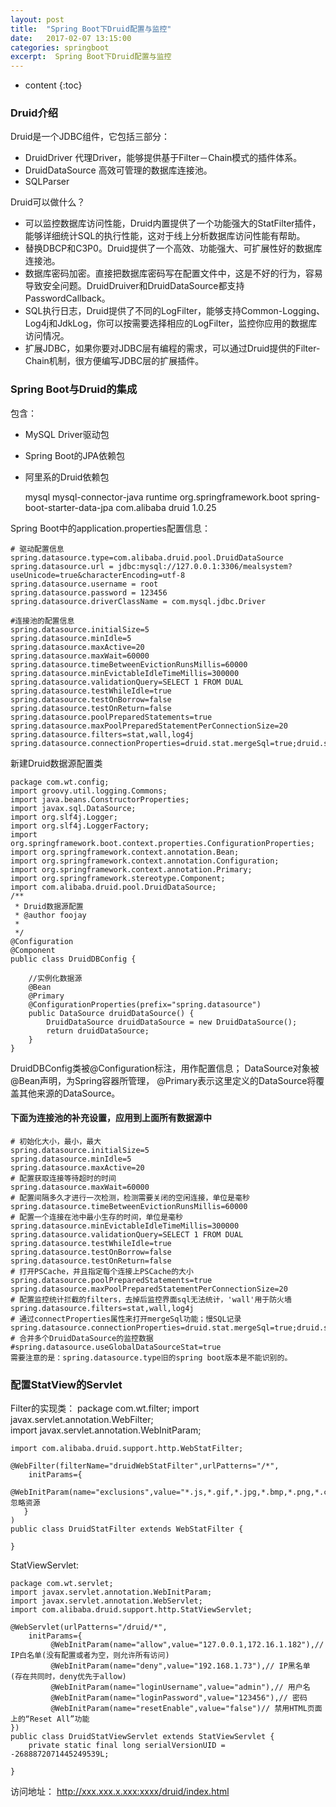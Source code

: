```yaml
---
layout: post
title:  "Spring Boot下Druid配置与监控"
date:   2017-02-07 13:15:00
categories: springboot
excerpt:  Spring Boot下Druid配置与监控
---
```


* content
{:toc}




### Druid介绍

Druid是一个JDBC组件，它包括三部分：

*  DruidDriver 代理Driver，能够提供基于Filter－Chain模式的插件体系。
*  DruidDataSource 高效可管理的数据库连接池。 
*  SQLParser 

Druid可以做什么？  

*  可以监控数据库访问性能，Druid内置提供了一个功能强大的StatFilter插件，能够详细统计SQL的执行性能，这对于线上分析数据库访问性能有帮助。
*  替换DBCP和C3P0。Druid提供了一个高效、功能强大、可扩展性好的数据库连接池。
*  数据库密码加密。直接把数据库密码写在配置文件中，这是不好的行为，容易导致安全问题。DruidDruiver和DruidDataSource都支持PasswordCallback。  
*  SQL执行日志，Druid提供了不同的LogFilter，能够支持Common-Logging、Log4j和JdkLog，你可以按需要选择相应的LogFilter，监控你应用的数据库访问情况。
*  扩展JDBC，如果你要对JDBC层有编程的需求，可以通过Druid提供的Filter-Chain机制，很方便编写JDBC层的扩展插件。 


### Spring Boot与Druid的集成

包含：  
*  MySQL Driver驱动包
*  Spring Boot的JPA依赖包
*  阿里系的Druid依赖包

    <dependency>  
                <groupId>mysql</groupId>  
                <artifactId>mysql-connector-java</artifactId>  
                <scope>runtime</scope>  
     </dependency>
      <dependency>  
                <groupId>org.springframework.boot</groupId>  
                <artifactId>spring-boot-starter-data-jpa</artifactId>  
            </dependency> 
        <dependency>  
                    <groupId>com.alibaba</groupId>  
                    <artifactId>druid</artifactId>  
                    <version>1.0.25</version>  
        </dependency>  


Spring Boot中的application.properties配置信息：

    # 驱动配置信息  
    spring.datasource.type=com.alibaba.druid.pool.DruidDataSource  
    spring.datasource.url = jdbc:mysql://127.0.0.1:3306/mealsystem?useUnicode=true&characterEncoding=utf-8  
    spring.datasource.username = root  
    spring.datasource.password = 123456  
    spring.datasource.driverClassName = com.mysql.jdbc.Driver  
       
    #连接池的配置信息  
    spring.datasource.initialSize=5  
    spring.datasource.minIdle=5  
    spring.datasource.maxActive=20  
    spring.datasource.maxWait=60000  
    spring.datasource.timeBetweenEvictionRunsMillis=60000  
    spring.datasource.minEvictableIdleTimeMillis=300000  
    spring.datasource.validationQuery=SELECT 1 FROM DUAL  
    spring.datasource.testWhileIdle=true  
    spring.datasource.testOnBorrow=false  
    spring.datasource.testOnReturn=false  
    spring.datasource.poolPreparedStatements=true  
    spring.datasource.maxPoolPreparedStatementPerConnectionSize=20  
    spring.datasource.filters=stat,wall,log4j  
    spring.datasource.connectionProperties=druid.stat.mergeSql=true;druid.stat.slowSqlMillis=5000  


新建Druid数据源配置类

    package com.wt.config;
    import groovy.util.logging.Commons;
    import java.beans.ConstructorProperties;
    import javax.sql.DataSource;
    import org.slf4j.Logger;
    import org.slf4j.LoggerFactory;
    import org.springframework.boot.context.properties.ConfigurationProperties;
    import org.springframework.context.annotation.Bean;
    import org.springframework.context.annotation.Configuration;
    import org.springframework.context.annotation.Primary;
    import org.springframework.stereotype.Component;
    import com.alibaba.druid.pool.DruidDataSource;
    /**
     * Druid数据源配置
     * @author foojay
     *
     */
    @Configuration
    @Component
    public class DruidDBConfig {  
          
        //实例化数据源
        @Bean
        @Primary
        @ConfigurationProperties(prefix="spring.datasource")
        public DataSource druidDataSource() {  
            DruidDataSource druidDataSource = new DruidDataSource();  
            return druidDataSource;  
        }  
    }  

DruidDBConfig类被@Configuration标注，用作配置信息； DataSource对象被@Bean声明，为Spring容器所管理， @Primary表示这里定义的DataSource将覆盖其他来源的DataSource。

#### 下面为连接池的补充设置，应用到上面所有数据源中

    # 初始化大小，最小，最大
    spring.datasource.initialSize=5
    spring.datasource.minIdle=5
    spring.datasource.maxActive=20
    # 配置获取连接等待超时的时间
    spring.datasource.maxWait=60000
    # 配置间隔多久才进行一次检测，检测需要关闭的空闲连接，单位是毫秒
    spring.datasource.timeBetweenEvictionRunsMillis=60000
    # 配置一个连接在池中最小生存的时间，单位是毫秒
    spring.datasource.minEvictableIdleTimeMillis=300000
    spring.datasource.validationQuery=SELECT 1 FROM DUAL
    spring.datasource.testWhileIdle=true
    spring.datasource.testOnBorrow=false
    spring.datasource.testOnReturn=false
    # 打开PSCache，并且指定每个连接上PSCache的大小
    spring.datasource.poolPreparedStatements=true
    spring.datasource.maxPoolPreparedStatementPerConnectionSize=20
    # 配置监控统计拦截的filters，去掉后监控界面sql无法统计，'wall'用于防火墙
    spring.datasource.filters=stat,wall,log4j
    # 通过connectProperties属性来打开mergeSql功能；慢SQL记录
    spring.datasource.connectionProperties=druid.stat.mergeSql=true;druid.stat.slowSqlMillis=5000
    # 合并多个DruidDataSource的监控数据
    #spring.datasource.useGlobalDataSourceStat=true
    需要注意的是：spring.datasource.type旧的spring boot版本是不能识别的。

### 配置StatView的Servlet

 Filter的实现类：
    package com.wt.filter;
    import javax.servlet.annotation.WebFilter;  
    import javax.servlet.annotation.WebInitParam;  
      
    import com.alibaba.druid.support.http.WebStatFilter;  
      
    @WebFilter(filterName="druidWebStatFilter",urlPatterns="/*",  
        initParams={  
            @WebInitParam(name="exclusions",value="*.js,*.gif,*.jpg,*.bmp,*.png,*.css,*.ico,/druid/*")//忽略资源  
       }  
    )  
    public class DruidStatFilter extends WebStatFilter {  
      
    }  


StatViewServlet:

    package com.wt.servlet;
    import javax.servlet.annotation.WebInitParam;  
    import javax.servlet.annotation.WebServlet; 
    import com.alibaba.druid.support.http.StatViewServlet;  
      
    @WebServlet(urlPatterns="/druid/*",  
        initParams={  
             @WebInitParam(name="allow",value="127.0.0.1,172.16.1.182"),// IP白名单(没有配置或者为空，则允许所有访问)  
             @WebInitParam(name="deny",value="192.168.1.73"),// IP黑名单 (存在共同时，deny优先于allow)  
             @WebInitParam(name="loginUsername",value="admin"),// 用户名  
             @WebInitParam(name="loginPassword",value="123456"),// 密码  
             @WebInitParam(name="resetEnable",value="false")// 禁用HTML页面上的“Reset All”功能  
    })  
    public class DruidStatViewServlet extends StatViewServlet {  
        private static final long serialVersionUID = -2688872071445249539L;  
      
    }  

 访问地址： http://xxx.xxx.x.xxx:xxxx/druid/index.html